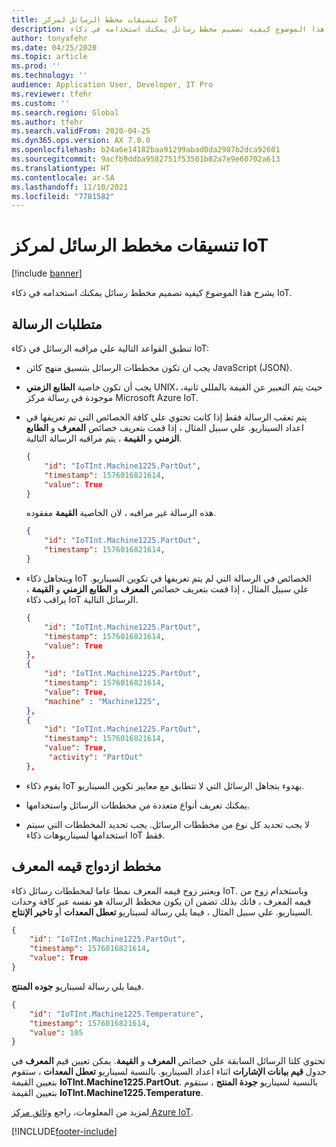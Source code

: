 ```yaml
---
title: تنسيقات مخطط الرسائل لمركز IoT
description: يشرح هذا الموضوع كيفيه تصميم مخطط رسائل يمكنك استخدامه في ذكاء IoT.
author: tonyafehr
ms.date: 04/25/2020
ms.topic: article
ms.prod: ''
ms.technology: ''
audience: Application User, Developer, IT Pro
ms.reviewer: tfehr
ms.custom: ''
ms.search.region: Global
ms.author: tfehr
ms.search.validFrom: 2020-04-25
ms.dyn365.ops.version: AX 7.0.0
ms.openlocfilehash: b24a6e14182baa91299abad0da2987b2dca92601
ms.sourcegitcommit: 9acfb9ddba9582751f53501b82a7e9e60702a613
ms.translationtype: HT
ms.contentlocale: ar-SA
ms.lasthandoff: 11/10/2021
ms.locfileid: "7781582"
---
```

# <a name="schema-formats-for-iot-hub-messages"></a>تنسيقات مخطط الرسائل لمركز IoT

[!include [banner](../../includes/banner.md)]

يشرح هذا الموضوع كيفيه تصميم مخطط رسائل يمكنك استخدامه في ذكاء IoT.

## <a name="message-requirements"></a>متطلبات الرسالة

تنطبق القواعد التالية علي مراقبه الرسائل في ذكاء IoT:

+ يجب ان تكون مخططات الرسائل بتنسيق منهج كائن JavaScript (JSON).
+ يجب أن تكون خاصية **الطابع الزمني** UNIX، حيث يتم التعبير عن القيمة بالمللي ثانية، موجودة في رسالة مركز Microsoft Azure IoT.
+ يتم تعقب الرسالة فقط إذا كانت تحتوي علي كافة الخصائص التي تم تعريفها في اعداد السيناريو. علي سبيل المثال ، إذا قمت بتعريف خصائص **المعرف** و **الطابع الزمني** و **القيمة** ، يتم مراقبه الرسالة التالية.

    ```json
    {
        "id": "IoTInt.Machine1225.PartOut",
        "timestamp": 1576016821614,
        "value": True
    }
    ```

    هذه الرسالة غير مراقبه ، لان الخاصية **القيمة** مفقوده.

    ```json
    {
        "id": "IoTInt.Machine1225.PartOut",
        "timestamp": 1576016821614,
    }
    ```

+ ويتجاهل ذكاء IoT الخصائص في الرسالة التي لم يتم تعريفها في تكوين السيناريو. علي سبيل المثال ، إذا قمت بتعريف خصائص **المعرف** و **الطابع الزمني** و **القيمة** ، يراقب ذكاء IoT الرسائل التالية.

    ```json
    {
        "id": "IoTInt.Machine1225.PartOut",
        "timestamp": 1576016821614,
        "value": True
    },
    {
        "id": "IoTInt.Machine1225.PartOut",
        "timestamp": 1576016821614,
        "value": True,
        "machine" : "Machine1225",
    },
    {
        "id": "IoTInt.Machine1225.PartOut",
        "timestamp": 1576016821614,
        "value": True,
         "activity": "PartOut"
    },
    ```

+ يقوم ذكاء IoT بهدوء بتجاهل الرسائل التي لا تتطابق مع معايير تكوين السيناريو.
+ يمكنك تعريف أنواع متعددة من مخططات الرسائل واستخدامها.
+ لا يجب تحديد كل نوع من مخططات الرسائل. يجب تحديد المخططات التي سيتم استخدامها لسيناريوهات ذكاء IoT فقط.

## <a name="id-value-pair-schema"></a>مخطط ازدواج قيمه المعرف

ويعتبر زوج قيمه المعرف نمطا عاما لمخططات رسائل ذكاء IoT. وباستخدام زوج من قيمه المعرف ، فانك بذلك تضمن ان يكون مخطط الرسالة هو نفسه عبر كافة وحدات السيناريو. علي سبيل المثال ، فيما يلي رسالة لسيناريو **تعطل المعدات** أو **تاخير الإنتاج**.

```json
{
    "id": "IoTInt.Machine1225.PartOut",
    "timestamp": 1576016821614,
    "value": True
}
```

فيما يلي رسالة لسيناريو **جوده المنتج**.

```json
{
    "id": "IoTInt.Machine1225.Temperature",
    "timestamp": 1576016821614,
    "value": 105
}
```

تحتوي كلتا الرسائل السابقة علي خصائص **المعرف** و **القيمة**. يمكن تعيين قيم **المعرف** في جدول **قيم بيانات الإشارات** اثناء اعداد السيناريو. بالنسبة لسيناريو **تعطل المعدات** ، ستقوم بتعيين القيمة **IoTInt.Machine1225.PartOut**. بالنسبة لسيناريو **جودة المنتج** ، ستقوم بتعيين القيمة **IoTInt.Machine1225.Temperature**.

لمزيد من المعلومات، راجع [وثائق مركز Azure IoT](/azure/iot-hub/).


[!INCLUDE[footer-include](../../includes/footer-banner.md)]